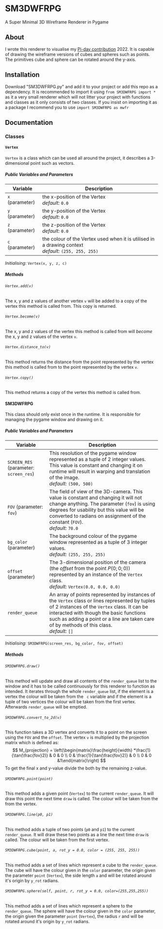 # SM3DWFRPG
A Super Minimal 3D Wireframe Renderer in Pygame

## About

I wrote this renderer to visualise my [Pi-day contribution](https://github.com/OsiPog/pi-cube-sphere) 2022. It is capable of drawing the wireframe versions of cubes and spheres such as points. The primitives cube and sphere can be rotated around the y-axis.

## Installation

Download "SM3DWFRPG.py" and add it to your project or add this repo as a dependency. It is recommended to import it using `from SM3DWFRPG import *` as it a very small renderer which will not litter your project with functions and classes as it only consists of two classes. If you insist on importing it as a package I recommend you to use `import SM3DWFRPG as mwfr`


## Documentation

### Classes

#### `Vertex`

`Vertex` is a class which can be used all around the project, it describes a 3-dimensional point such as vectors. 

##### Public Variables and Parameters

| Variable        | Description                                                  |
| --------------- | ------------------------------------------------------------ |
| `x` (parameter) | the x-position of the Vertex <br />*default:* `0.0`          |
| `y` (parameter) | the y-position of the Vertex <br />*default:* `0.0`          |
| `z` (parameter) | the z-position of the Vertex<br />*default:* `0.0`           |
| `c` (parameter) | the colour of the Vertex used when it is utilised in a drawing context <br />*default:* `(255, 255, 255)` |

*Initialising:* `Vertex(x, y, z, c)`



##### Methods

###### `Vertex.add(v)`

The x, y and z values of another vertex `v` will be added to a copy of the vertex this method is called from. This copy is returned.

###### `Vertex.become(v)`

The x, y and z values of the vertex this method is called from will *become* the x, y and z values of the vertex `v`.

###### `Vertex.distance_to(v)`

This method returns the distance from the point represented by the vertex this method is called from to the point represented by the vertex `v`.

###### `Vertex.copy()`

This method returns a copy of the vertex this method is called from.

#### SM3DWFRPG

This class should only exist once in the runtime. It is responsible for managing the pygame window and drawing on it.

##### Public Variables and Parameters

|Variable| Description                                                  |
| -------------------------------------- | ------------------------------------------------------------ |
| `SCREEN_RES` (parameter: `screen_res`) | This resolution of the pygame window represented as a tuple of 2 integer values. This value is constant and changing it on runtime will result in warping and translation of the image. <br />*default:* `(500, 500)` |
| `FOV` (parameter: `fov`)               | The field of view of the 3D-camera. This value is constant and changing it will not change anything. The parameter (`fov`) is using degrees for usability but this value will be converted to radians on assignment of the constant (`FOV`). <br />*default:* `70.0` |
| `bg_color` (parameter)                 | The background colour of the pygame window represented as a tuple of 3 integer values.<br />*default:* `(255, 255, 255)` |
| `offset` (parameter)                   | The 3-dimensional position of the camera (the *offset* from the point $P(0;0;0)$) represented by an instance of the `Vertex` class.<br />*default:* `Vertex(0.0, 0.0, 0.0)` |
| `render_queue`                         | An array of points represented by instances of the `Vertex` class or lines represented by tuples of 2 instances of the `Vertex` class. It can be interacted with though the basic functions such as adding a point or a line are taken care of by methods of this class.<br />*default:* `[]` |

*Initialising:* `SM3DWFRPG(screen_res, bg_color, fov, offset)`



##### Methods

###### `SM3DWFRPG.draw()`

This method will update and draw all contents of the `render_queue` list to the window and it has to be called continuously for this renderer to function as intended. It iterates through the whole `render_queue` list, if the element is a vertex the colour will be taken from the ` c` variable and if the element is a tuple of two vertices the colour will be taken from the first vertex. Afterwards `render_queue` will be emptied.

###### `SM3DWFRPG.convert_to_2d(v)`

This function takes a 3D vertex and converts it to a point on the screen using the `FOV` and the `offset`. The vertex `v` is multiplied by the projection matrix which is defined as:
$$
M_{projection} = \left(\begin{matrix}\frac{height}{width} *\frac{1}{\tan(\frac{fov}2)} & 0 & 0 \\ 0 & \frac{1}{\tan(\frac{fov}2)} & 0 \\ 0 & 0 &1\end{matrix}\right)
$$
To get the final x and y-value divide the both by the remaining z-value.

###### `SM3DWFRPG.point(point)`

This method adds a given point (`Vertex`) to the current `render_queue`. It will draw this point the next time `draw` is called. The colour will be taken from the from the vertex.

###### `SM3DWFRPG.line(p0, p1)`

This method adds a tuple of two points (`p0` and `p1`) to the current `render_queue`. It will draw these two points as a line the next time `draw` is called. The colour will be taken from the first vertex.

###### `SM3DWFRPG.cube(point, a, rot_y = 0.0, color = (255, 255, 255))`

This method adds a set of lines which represent a cube to the `render_queue`. The cube will have the colour given in the `color` parameter, the origin given the parameter `point` (`Vertex`), the side length `a` and will be rotated around it's origin by `y_rot` radians.

######  `SM3DWFRPG.sphere(self, point, r, rot_y = 0.0, color=(255,255,255))`

 This method adds a set of lines which represent a sphere to the `render_queue`. The sphere will have the colour given in the `color` parameter, the origin given the parameter `point` (`Vertex`), the radius `r` and will be rotated around it's origin by `y_rot` radians.
